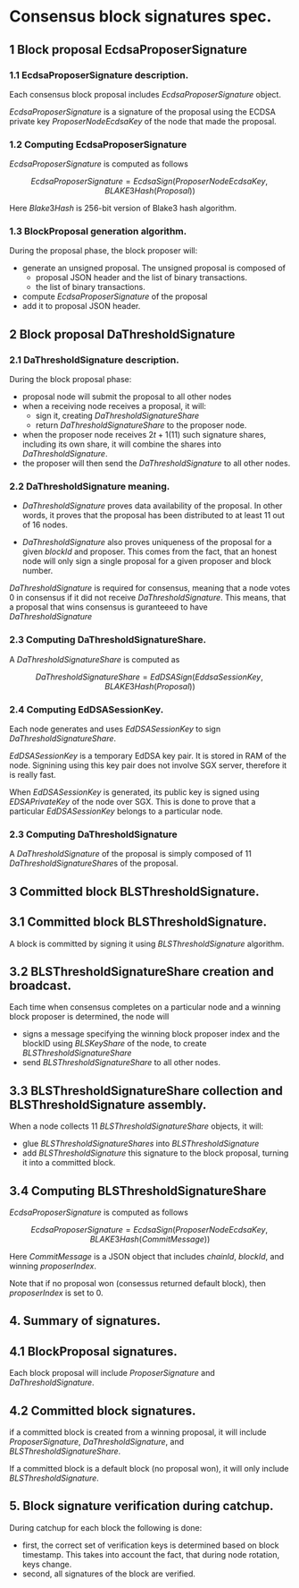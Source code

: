 
# Consensus block signatures spec.

## 1 Block proposal EcdsaProposerSignature

### 1.1 EcdsaProposerSignature description.

Each consensus block proposal includes $EcdsaProposerSignature$ object.

$EcdsaProposerSignature$ is a signature of the proposal using the ECDSA private key $ProposerNodeEcdsaKey$ of the node that made the proposal.

### 1.2 Computing  EcdsaProposerSignature

$EcdsaProposerSignature$ is computed as follows

$$ EcdsaProposerSignature = EcdsaSign(ProposerNodeEcdsaKey, BLAKE3Hash(Proposal)) $$

Here $Blake3Hash$ is 256-bit version of Blake3 hash algorithm.

### 1.3 BlockProposal generation algorithm.

During the proposal phase, the block proposer will:

* generate an unsigned proposal. The unsigned proposal is composed of 
  * proposal JSON header and the list of binary transactions.
  * the list of binary transactions.
* compute $EcdsaProposerSignature$ of the proposal 
* add it to proposal JSON header.


## 2 Block proposal DaThresholdSignature

### 2.1 DaThresholdSignature description.

During the block proposal phase:

* proposal node will submit the proposal to all other nodes
* when a receiving node receives a proposal, it will:
  * sign it, creating $DaThresholdSignatureShare$
  * return $DaThresholdSignatureShare$ to the proposer node.
* when the proposer node receives $2t+1$(11) such signature shares, including its own share, it will combine the  shares into $DaThresholdSignature$.
* the proposer will then send the $DaThresholdSignature$ to all other nodes.

### 2.2 DaThresholdSignature meaning.

* $DaThresholdSignature$ proves data availability of the proposal. In other words, it proves that the proposal has been distributed to at least 11 out of 16 nodes.

* $DaThresholdSignature$ also proves uniqueness of the proposal for a given $blockId$ and proposer. This comes from the fact, that an honest node will only sign a single proposal for a given proposer and block number.

$DaThresholdSignature$ is required for consensus, meaning that a node votes $0$ in consensus if it did not receive $DaThresholdSignature$. This means, that a proposal that wins consensus is guranteeed to have $DaThresholdSignature$

### 2.3 Computing DaThresholdSignatureShare.

A $DaThresholdSignatureShare$ is computed as

$$ DaThresholdSignatureShare = EdDSASign(EddsaSessionKey, BLAKE3Hash(Proposal))$$


### 2.4 Computing EdDSASessionKey.


Each node generates and uses $EdDSASessionKey$ to sign $DaThresholdSignatureShare$.

$EdDSASessionKey$ is a temporary EdDSA key pair. It is stored in RAM of the node. Signining using this key pair
does not involve SGX server, therefore it is really fast.

When $EdDSASessionKey$ is generated, its public key is signed using $EDSAPrivateKey$ of the node over SGX.
This is done to prove that a particular $EdDSASessionKey$ belongs to a particular node.


### 2.3 Computing DaThresholdSignature

A $DaThresholdSignature$ of the proposal is simply composed of 11 $DaThresholdSignatureShare$s of the proposal.


## 3 Committed block BLSThresholdSignature.

## 3.1 Committed block BLSThresholdSignature.

A block is committed by signing it using $BLSThresholdSignature$ algorithm.

## 3.2 BLSThresholdSignatureShare creation and broadcast.

Each time when consensus completes on a particular node and a winning block proposer is determined, the node will
* signs a message specifying the winning block proposer index and the blockID using $BLSKeyShare$ of the node, to create
$BLSThresholdSignatureShare$
* send $BLSThresholdSignatureShare$ to all other nodes.

## 3.3 BLSThresholdSignatureShare collection and BLSThresholdSignature assembly.

When a node collects 11 $BLSThresholdSignatureShare$ objects, it will:
* glue $BLSThresholdSignatureShares$ into $BLSThresholdSignature$ 
* add $BLSThresholdSignature$ this signature to the block proposal, turning it into a committed block.



## 3.4 Computing BLSThresholdSignatureShare


$EcdsaProposerSignature$ is computed as follows

$$ EcdsaProposerSignature = EcdsaSign(ProposerNodeEcdsaKey, BLAKE3Hash(CommitMessage)) $$

Here $CommitMessage$ is a JSON object that includes $chainId$, $blockId$, and winning $proposerIndex$. 

Note that if no proposal won (consessus returned default block), then $proposerIndex$ is set to $0$.


## 4. Summary of signatures. 

## 4.1 BlockProposal signatures.

Each block proposal will include $ProposerSignature$ and $DaThresholdSignature$.


## 4.2 Committed block signatures.

if a committed block is created from a winning proposal, it will include $ProposerSignature$, $DaThresholdSignature$, and $BLSThresholdSignatureShare$.

If a committed block is a default block (no proposal won), it will only include $BLSThresholdSignature$.


## 5. Block signature verification during catchup.

During catchup for each block the following is done:

* first, the correct set of verification keys is determined based on block timestamp. This takes into account the fact, that during node rotation, keys change.
* second, all signatures of the block are verified.
